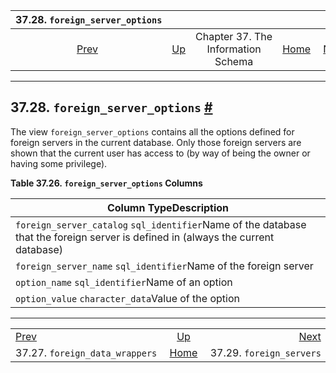 <!--?xml version="1.0" encoding="UTF-8" standalone="no"?-->

|                        37.28. `foreign_server_options`                        |                                                                    |                                    |                                                       |                                                                   |
| :---------------------------------------------------------------------------: | :----------------------------------------------------------------- | :--------------------------------: | ----------------------------------------------------: | ----------------------------------------------------------------: |
| [Prev](infoschema-foreign-data-wrappers.html "37.27. foreign_data_wrappers")  | [Up](information-schema.html "Chapter 37. The Information Schema") | Chapter 37. The Information Schema | [Home](index.html "PostgreSQL 17devel Documentation") |  [Next](infoschema-foreign-servers.html "37.29. foreign_servers") |

***

## 37.28. `foreign_server_options` [#](#INFOSCHEMA-FOREIGN-SERVER-OPTIONS)

The view `foreign_server_options` contains all the options defined for foreign servers in the current database. Only those foreign servers are shown that the current user has access to (by way of being the owner or having some privilege).

**Table 37.26. `foreign_server_options` Columns**

| Column TypeDescription                                                                                                            |
| --------------------------------------------------------------------------------------------------------------------------------- |
| `foreign_server_catalog` `sql_identifier`Name of the database that the foreign server is defined in (always the current database) |
| `foreign_server_name` `sql_identifier`Name of the foreign server                                                                  |
| `option_name` `sql_identifier`Name of an option                                                                                   |
| `option_value` `character_data`Value of the option                                                                                |

***

|                                                                               |                                                                    |                                                                   |
| :---------------------------------------------------------------------------- | :----------------------------------------------------------------: | ----------------------------------------------------------------: |
| [Prev](infoschema-foreign-data-wrappers.html "37.27. foreign_data_wrappers")  | [Up](information-schema.html "Chapter 37. The Information Schema") |  [Next](infoschema-foreign-servers.html "37.29. foreign_servers") |
| 37.27. `foreign_data_wrappers`                                                |        [Home](index.html "PostgreSQL 17devel Documentation")       |                                          37.29. `foreign_servers` |
